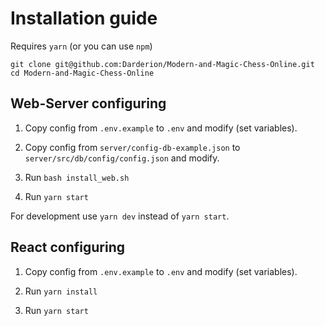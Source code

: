 # Installation guide
Requires `yarn` (or you can use `npm`)
```
git clone git@github.com:Darderion/Modern-and-Magic-Chess-Online.git
cd Modern-and-Magic-Chess-Online
```

## Web-Server configuring

1) Copy config from `.env.example` to `.env` and modify (set variables).

2) Copy config from `server/config-db-example.json` to `server/src/db/config/config.json` and modify.

3) Run `bash install_web.sh`

4) Run `yarn start`

For development use `yarn dev` instead of `yarn start`.

## React configuring

1) Copy config from `.env.example` to `.env` and modify (set variables).

2) Run `yarn install`

3) Run `yarn start`
